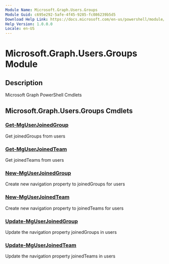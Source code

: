 ```yaml
---
Module Name: Microsoft.Graph.Users.Groups
Module Guid: c695e292-5afe-4f45-9285-fc086239b5d5
Download Help Link: https://docs.microsoft.com/en-us/powershell/module/microsoft.graph.users.groups
Help Version: 1.0.0.0
Locale: en-US
---
```


# Microsoft.Graph.Users.Groups Module
## Description
Microsoft Graph PowerShell Cmdlets

## Microsoft.Graph.Users.Groups Cmdlets
### [Get-MgUserJoinedGroup](Get-MgUserJoinedGroup.md)
Get joinedGroups from users

### [Get-MgUserJoinedTeam](Get-MgUserJoinedTeam.md)
Get joinedTeams from users

### [New-MgUserJoinedGroup](New-MgUserJoinedGroup.md)
Create new navigation property to joinedGroups for users

### [New-MgUserJoinedTeam](New-MgUserJoinedTeam.md)
Create new navigation property to joinedTeams for users

### [Update-MgUserJoinedGroup](Update-MgUserJoinedGroup.md)
Update the navigation property joinedGroups in users

### [Update-MgUserJoinedTeam](Update-MgUserJoinedTeam.md)
Update the navigation property joinedTeams in users

